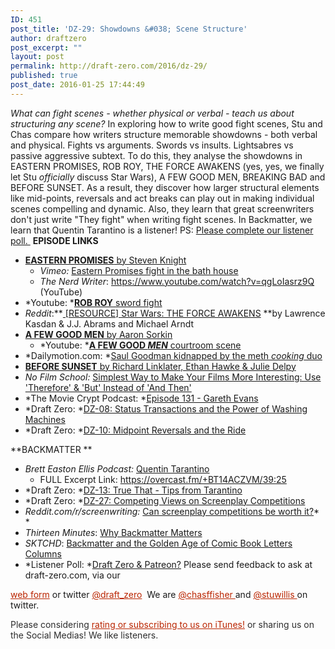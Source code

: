 ```yaml
---
ID: 451
post_title: 'DZ-29: Showdowns &#038; Scene Structure'
author: draftzero
post_excerpt: ""
layout: post
permalink: http://draft-zero.com/2016/dz-29/
published: true
post_date: 2016-01-25 17:44:49
---
```

*What can fight scenes - whether physical or verbal - teach us about structuring any scene?* In exploring how to write good fight scenes, Stu and Chas compare how writers structure memorable showdowns - both verbal and physical. Fights vs arguments. Swords vs insults. Lightsabres vs passive aggressive subtext. To do this, they analyse the showdowns in EASTERN PROMISES, ROB ROY, THE FORCE AWAKENS (yes, yes, we finally let Stu *officially* discuss Star Wars), A FEW GOOD MEN, BREAKING BAD and BEFORE SUNSET. As a result, they discover how larger structural elements like mid-points, reversals and act breaks can play out in making individual scenes compelling and dynamic. Also, they learn that great screenwriters don't just write "They fight" when writing fight scenes. In Backmatter, we learn that Quentin Tarantino is a listener! PS: <a href="https://www.surveymonkey.com/r/9CKXM8L" target="_blank">Please complete our listener poll. </a> **EPISODE LINKS** 
*   [**EASTERN PROMISES** by Steven Knight][1] 
    *   *Vimeo:* <a href="https://vimeo.com/118584424" target="_blank">Eastern Promises fight in the bath house</a>
    *   *The Nerd Writer*: <a href="https://www.youtube.com/watch?v=qgLoIasrz9Q" target="_blank">https://www.youtube.com/watch?v=qgLoIasrz9Q </a>(YouTube)
*   *Youtube: *[**ROB ROY** sword fight][2]
*   *Reddit*:**[ [RESOURCE] Star Wars: THE FORCE AWAKENS][3] **by Lawrence Kasdan & J.J. Abrams and Michael Arndt
*   [**A FEW GOOD MEN** by Aaron Sorkin ][4] 
    *   *Youtube: *<a href="https://www.youtube.com/watch?v=Byh59Y46Q0Q" target="_blank"><strong>A FEW GOOD <em>MEN</em></strong> courtroom scene</a>
*   *Dailymotion.com: *<a href="http://www.dailymotion.com/video/x15nfmd_saul-goodman-kidnapped-by-the-meth-cooking-duo_fun" target="_blank">Saul Goodman kidnapped by the meth <em>cooking</em> duo</a>
*   [**BEFORE SUNSET** by Richard Linklater, Ethan Hawke & Julie Delpy][5]
*   *No Film School:* <a href="http://nofilmschool.com/2015/04/tony-zhou-storytelling-video-essay-f-fake-therefore-but-and-then" target="_blank">Simplest Way to Make Your Films More Interesting: Use 'Therefore' & 'But' Instead of 'And Then'</a>
*   *The Movie Crypt Podcast: *<a href="http://geeknation.com/podcasts/the-movie-crypt-ep-131-gareth-evans/" target="_blank">Episode 131 - Gareth Evans</a>
*   *Draft Zero: *<a href="http://draft-zero.com/2014/dz-08/" target="_blank">DZ-08: Status Transactions and the Power of Washing Machines</a>
*   *Draft Zero: *<a href="http://draft-zero.com/2014/dz-10/" target="_blank">DZ-10: Midpoint Reversals and the Ride</a>

**BACKMATTER ** 
*   *Brett Easton Ellis Podcast:* <a href="http://podcastone.com/pg/jsp/program/episode.jsp?programID=592&pid=571355" target="_blank">Quentin Tarantino</a> 
    *   FULL Excerpt Link: <a href="https://overcast.fm/+BT14ACZVM/39:25" target="_blank">https://overcast.fm/+BT14ACZVM/39:25</a>
*   *Draft Zero: *<a href="http://draft-zero.com/2014/dz-13/" target="_blank">DZ-13: True That - Tips from Tarantino</a>
*   *Draft Zero: *<a href="http://draft-zero.com/2015/dz-27/" target="_blank">DZ-27: Competing Views on Screenplay Competitions</a>
*   *Reddit.com/r/screenwriting:* <a href="https://www.reddit.com/r/Screenwriting/comments/3svxaf/draft_zero_ep27_can_screenplay_competitions_be/" target="_blank">Can screenplay competitions be worth it?</a>* *
*   *Thirteen Minutes*: <a href="http://thirteenminutes.blogspot.com.au/2013/08/why-backmatter-matters.html" target="_blank">Why Backmatter Matters</a>
*   *SKTCHD*: <a href="http://sktchd.com/longform/letters-columns-longform/" target="_blank">Backmatter and the Golden Age of Comic Book Letters Columns</a>
*   *Listener Poll: *<a href="https://www.surveymonkey.com/r/9CKXM8L" target="_blank">Draft Zero & Patreon?</a> Please send feedback to ask at draft-zero.com, via our 

<a style="font-weight: inherit; font-style: inherit; color: #ba2500;" href="http://draft-zero.com/feedback/" target="_blank">web form</a> or twitter <a style="font-weight: inherit; font-style: inherit; color: #ba2500;" href="https://twitter.com/draft_zero" target="_blank">@draft_zero</a>  We are <a style="font-weight: inherit; font-style: inherit; color: #ba2500;" href="http://www.twitter.com/chasffisher" target="_blank">@chasffisher </a>and <a style="font-weight: inherit; font-style: inherit; color: #ba2500;" href="http://www.twitter.com/stuwillis" target="_blank">@stuwillis </a>on twitter. <p style="color: #2d2d2d;">
  Please considering <a style="font-weight: inherit; font-style: inherit; color: #ba2500;" href="https://itunes.apple.com/au/podcast/draft-zero-screenwriting-podcast/id847126598?mt=2&ls=1">rating or subscribing to us on iTunes!</a> or sharing us on the Social Medias! We like listeners.
</p>

 [1]: http://www.joblo.com/scripts/Eastern_Promises.pdf
 [2]: https://www.youtube.com/watch?v=SVaslN1NiT0
 [3]: https://www.reddit.com/r/Screenwriting/comments/3yvr48/resource_star_wars_the_force_awakens_2015/
 [4]: http://www.awesomefilm.com/script/afewgoodmen.txt
 [5]: http://www.dailyscript.com/scripts/before-sunset.pdf